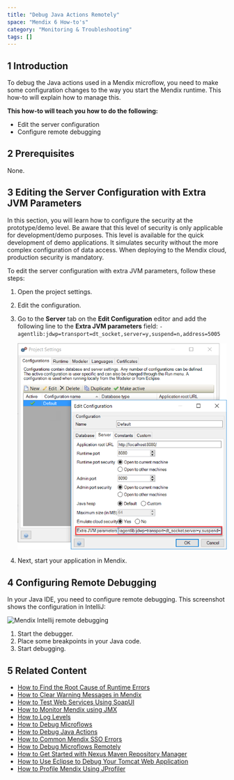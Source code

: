 ```yaml
---
title: "Debug Java Actions Remotely"
space: "Mendix 6 How-to's"
category: "Monitoring & Troubleshooting"
tags: []
---
```


## 1 Introduction

To debug the Java actions used in a Mendix microflow, you need to make some configuration changes to the way you start the Mendix runtime. This how-to will explain how to manage this.

**This how-to will teach you how to do the following:**

* Edit the server configuration
* Configure remote debugging

## 2 Prerequisites

None.

## 3 Editing the Server Configuration with Extra JVM Parameters

In this section, you will learn how to configure the security at the prototype/demo level. Be aware that this level of security is only applicable for development/demo purposes. This level is available for the quick development of demo applications. It simulates security without the more complex configuration of data access. When deploying to the Mendix cloud, production security is mandatory.

To edit the server configuration with extra JVM parameters, follow these steps:

1. Open the project settings.
2. Edit the configuration.
3. Go to the **Server** tab on the **Edit Configuration** editor and add the following line to the **Extra JVM parameters** field: `-agentlib:jdwp=transport=dt_socket,server=y,suspend=n,address=5005`

    ![](attachments/18448579/18580063.png)

4. Next, start your application in Mendix.

## 4 Configuring Remote Debugging

In your Java IDE, you need to configure remote debugging. This screenshot shows the configuration in IntelliJ:

![Mendix Intellij remote debugging](http://www.andrejkoelewijn.com/blog/images/2014/01/mx-java-debug/intellij_rundebug_configurations.png)

1. Start the debugger.
2. Place some breakpoints in your Java code.
3. Start debugging.

## 5 Related Content

* [How to Find the Root Cause of Runtime Errors](finding-the-root-cause-of-runtime-errors)
* [How to Clear Warning Messages in Mendix](clear-warning-messages)
* [How to Test Web Services Using SoapUI](testing-web-services-using-soapui)
* [How to Monitor Mendix using JMX](monitoring-mendix-using-jmx)
* [How to Log Levels](log-levels)
* [How to Debug Microflows](debug-microflows)
* [How to Debug Java Actions](debug-java-actions)
* [How to Common Mendix SSO Errors](handle-common-mendix-sso-errors)
* [How to Debug Microflows Remotely](debug-microflows-remotely)
* [How to Get Started with Nexus Maven Repository Manager](http://www.andrejkoelewijn.com/blog/2010/03/09/getting-started-with-nexus-maven-repository-manager/)
* [How to Use Eclipse to Debug Your Tomcat Web Application](http://www.andrejkoelewijn.com/blog/2003/10/23/using-eclipse-to-debug-your-tomcat-web-application/)
* [How to Profile Mendix Using JProfiler](http://www.andrejkoelewijn.com/blog/2014/01/15/profiling-mendix-using-jprofiler/)